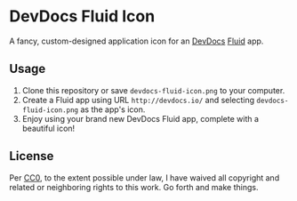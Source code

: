 # DevDocs Fluid Icon

A fancy, custom-designed application icon for an [DevDocs](http://devdocs.io/) [Fluid](http://fluidapp.com/) app.

## Usage

1. Clone this repository or save `devdocs-fluid-icon.png` to your computer.
1. Create a Fluid app using URL `http://devdocs.io/` and selecting `devdocs-fluid-icon.png` as the app's icon.
1. Enjoy using your brand new DevDocs Fluid app, complete with a beautiful icon!

## License

Per [CC0](http://creativecommons.org/publicdomain/zero/1.0/), to the extent possible under law, I have waived all copyright and related or neighboring rights to this work. Go forth and make things.